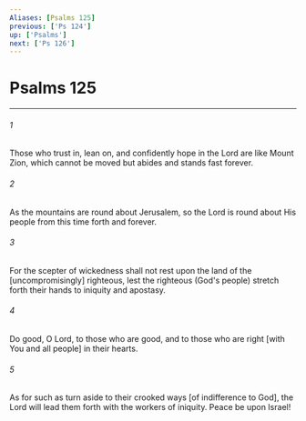 ```yaml
---
Aliases: [Psalms 125]
previous: ['Ps 124']
up: ['Psalms']
next: ['Ps 126']
---
```

# Psalms 125

***


###### 1 


Those who trust in, lean on, and confidently hope in the Lord are like Mount Zion, which cannot be moved but abides and stands fast forever. 


###### 2 


As the mountains are round about Jerusalem, so the Lord is round about His people from this time forth and forever. 


###### 3 


For the scepter of wickedness shall not rest upon the land of the [uncompromisingly] righteous, lest the righteous (God's people) stretch forth their hands to iniquity and apostasy. 


###### 4 


Do good, O Lord, to those who are good, and to those who are right [with You and all people] in their hearts. 


###### 5 


As for such as turn aside to their crooked ways [of indifference to God], the Lord will lead them forth with the workers of iniquity. Peace be upon Israel!
